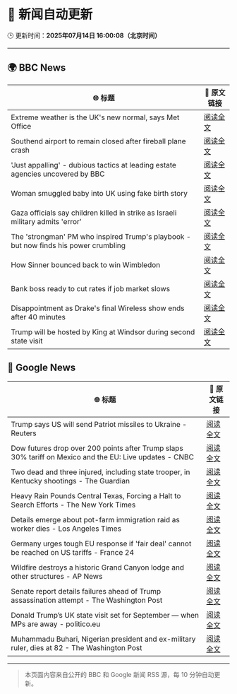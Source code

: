 # 🧠 新闻自动更新

🕒 更新时间：**2025年07月14日 16:00:08（北京时间）**

---

## 🌍 BBC News

| 🌐 标题 | 🔗 原文链接 |
|--------|-------------|
| Extreme weather is the UK's new normal, says Met Office | [阅读全文](https://www.bbc.com/news/articles/c74w1gyd7mko) |
| Southend airport to remain closed after fireball plane crash | [阅读全文](https://www.bbc.com/news/articles/c1jw71kjx14o) |
| 'Just appalling' - dubious tactics at leading estate agencies uncovered by BBC | [阅读全文](https://www.bbc.com/news/articles/cvg81l57x53o) |
| Woman smuggled baby into UK using fake birth story | [阅读全文](https://www.bbc.com/news/articles/c98jl8jnz92o) |
| Gaza officials say children killed in strike as Israeli military admits 'error' | [阅读全文](https://www.bbc.com/news/articles/c0rvxjnvv71o) |
| The 'strongman' PM who inspired Trump's playbook - but now finds his power crumbling | [阅读全文](https://www.bbc.com/news/articles/cpd1j1x2l1lo) |
| How Sinner bounced back to win Wimbledon | [阅读全文](https://www.bbc.com/sport/tennis/articles/cx20dxyd5plo) |
| Bank boss ready to cut rates if job market slows | [阅读全文](https://www.bbc.com/news/articles/cqx2pj42395o) |
| Disappointment as Drake's final Wireless show ends after 40 minutes | [阅读全文](https://www.bbc.com/news/articles/c14e54ggyl1o) |
| Trump will be hosted by King at Windsor during second state visit | [阅读全文](https://www.bbc.com/news/articles/c4g25ne7gw6o) |

## 📰 Google News

| 🌐 标题 | 🔗 原文链接 |
|--------|-------------|
| Trump says US will send Patriot missiles to Ukraine - Reuters | [阅读全文](https://news.google.com/rss/articles/CBMingFBVV95cUxQMGZ0NDJHNnFhSkJheHFCaXE3X0J3Q2hjSWtTYUpwUzJ2Y3VhcTQ4WnVWUWtmYzkwTUo4UVpnN3VFVTRzWm52aVI2S0o4bmdNWXpOY2d6eDE2STA0ZS1ZVnluYlFXUE5xcTdzNEltcGEzYzF2S1hYSnZOUGljeXlVWHdfQWhidHdONEhTZ2hadzVDRk1GeU1Ib0tjSXpJQQ?oc=5) |
| Dow futures drop over 200 points after Trump slaps 30% tariff on Mexico and the EU: Live updates - CNBC | [阅读全文](https://news.google.com/rss/articles/CBMid0FVX3lxTE1oN0xvZWRlRkNDa3pNX2x3TEY5VnhHN2FOSWgxSFo4a3dFNzFiT29RTDZfQmNGbHI2akRaV3UzbEJYLVZHVGhTVlJ1SGtqTVdWUkJvdlBmQUg3aFpzUWtXZElNOC04RXgyQ0RyTW0tSVh3R2RoSFlF0gF8QVVfeXFMTzVpYnlaUWw1MEJLdnVmNE53aUhtRVFzWGNyc1dkdS1iY1g1QXhYQjFFX2VGZU0yVmpBbDNCVUVXaGxKNnZ1TkRTdVJ1QWVuaVNMRE1KTC1KY2xDa2ZNRWFwMng2U3JfOFY4eUJXa1BvWEtMbVhjWWNMNGpEbQ?oc=5) |
| Two dead and three injured, including state trooper, in Kentucky shootings - The Guardian | [阅读全文](https://news.google.com/rss/articles/CBMigAFBVV95cUxQYTFOVl9EajFZaG9WZnF0OUZxZEVOelo3Slk3ZGdoMi1LQzFjMVBsQzBseDZhc195c3hySEJDXzc4SldkWFp4V25PNnhZS1cxT0FCNW9KRmVVTU1CQUFZS0hnUWJfUnp5eVBWNUk2Qy1QSk52YmllRTl6ZTFLQUJUXw?oc=5) |
| Heavy Rain Pounds Central Texas, Forcing a Halt to Search Efforts - The New York Times | [阅读全文](https://news.google.com/rss/articles/CBMidkFVX3lxTFBYR0ZhMDctd0plcGo3Vlo3U1YxR0l0RzZKY1U4QnR4QzVOZnp4S1NPUmNKSWJ4cE9famRCUmYwQUJ6X3M0RDlubFJvckVleXR2c2hVa0FjQUI1SDZGT0c3X2JkS0xuWEJjeHJFNXBONDhIaEFtaXc?oc=5) |
| Details emerge about pot-farm immigration raid as worker dies - Los Angeles Times | [阅读全文](https://news.google.com/rss/articles/CBMiiwFBVV95cUxPMmFjRTFmdFdUcHdESTJQaHZRZzBSSVRTV3NXLWtITTh2TzM2WGMxdUVGU3d5bGNfWnk2eGdQUmxoZ29PNTVzaDhqNFNNOWdjbE95bmRueWxYUXpVMjlyQWpybGkyYnF1VVo3bHNfNUh1eU4yS21qMEVMcnFSQnZkTzFDMks1cFlRR0dn?oc=5) |
| Germany urges tough EU response if 'fair deal' cannot be reached on US tariffs - France 24 | [阅读全文](https://news.google.com/rss/articles/CBMivAFBVV95cUxOeWZhZXJtU0M4N0F2ZjZVYU5DRUVnXzl6SXljREZ4cHEtU1YwZUE0MjBXX2FNVC13ejhJU295RVV3ZjBldE5oVzE2SkF2YWlvQXZXQ2kzcVAyZXdUUDViQnJzb3FzTFUzMmR0SHhFdWl6NDd0d0JhaWl0cEQ3TVpVS3VBc0xkMkxHM0M4MnhINXlVcEV3Wjdrb3FFMjlBTjBSa1owN255b0JWM2c0cXdsaU1nYzZUeWFXeEFseQ?oc=5) |
| Wildfire destroys a historic Grand Canyon lodge and other structures - AP News | [阅读全文](https://news.google.com/rss/articles/CBMingFBVV95cUxQanFDWWpQamVVSjlpTmJBbnRNbjhPamZSTlJJS04xNGhTb3dzV1lFbklMZlg5UFZjVk1qTC13MkxJOHRmalJNcVBnbFJHcmNnaksxOThHYTlRdGY5UU5WVF80VVFaaW1Qbkg1NDAyOUNRbERRTTczellobzZ1TFlxVGhEbU5TTGptSXZVQUR0UXdJZ3ctY3hIb0JCRzRCUQ?oc=5) |
| Senate report details failures ahead of Trump assassination attempt - The Washington Post | [阅读全文](https://news.google.com/rss/articles/CBMiogFBVV95cUxOTVltRjhPdFpYblFkSTVkRzVWdklsbWcyZjQ1T25hYWgxRThCNk5fWEdUTWR4NEhMTEZLSm9JWWNXdExXMmxYR0MwV3B5eU9CTnpaV0c4UEFManlfcVhEU0pXSHZuRFRzc0t2QnpCSFFtUF9pdl84bGcyclVJUEJuZG5VQktiRWtlQmRrZ25xel82VWVxeUdXczR3WFYzcFViZFE?oc=5) |
| Donald Trump’s UK state visit set for September — when MPs are away - politico.eu | [阅读全文](https://news.google.com/rss/articles/CBMiekFVX3lxTE80eTFJOC13RTl2S2tka0N0M3BVV0RfMVlYOE9nMFh4RVREVkp4ZDV2Tlh2RXZscEh6LVh0WTMyRlJzWnZ0RmFCc3B5TF9CTTZnb2hjaDJrQWZCdmQzTktkWEZQN2lJbEJwRW1XQzhodXFsdnZlRU5ITEh3?oc=5) |
| Muhammadu Buhari, Nigerian president and ex-military ruler, dies at 82 - The Washington Post | [阅读全文](https://news.google.com/rss/articles/CBMiiwFBVV95cUxQVVlZMnhNSHdfdjBoMjR1R1h3aG93TlZTeGE2eVlHNjNQcXlIN2kwaXZTMWVqMUtSMTRHYzVHLWJfUmtFWWU4TjYzYU9YcnF3VkVkblhnUmR5OV9jVUpWTzdHdTU5Yjk1Y21lT2xRRkMxUEFENXA1ZVJKOXNteXFEWkxHNjRlQ0FKMWY0?oc=5) |

---
> 本页面内容来自公开的 BBC 和 Google 新闻 RSS 源，每 10 分钟自动更新。